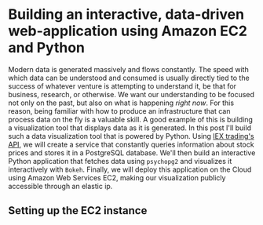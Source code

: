 # Building an interactive, data-driven web-application using Amazon EC2 and Python

Modern data is generated massively and flows constantly. The speed with which data can be understood and consumed is usually directly tied to the success of whatever venture is attempting to understand it, be that for business, research, or otherwise. We want our understanding to be focused not only on the past, but also on what is happening *right now*. For this reason, being familiar with how to produce an infrastructure that can process data on the fly is a valuable skill. A good example of this is building a visualization tool that displays data as it is generated. In this post I'll build such a  data visualization tool that is powered by Python. Using [IEX trading's API](https://iextrading.com), we will create a service that constantly queries information about stock prices and stores it in a PostgreSQL database. We'll then build an interactive Python application that fetches data using `psychopg2` and visualizes it interactively with `Bokeh`. Finally, we will deploy this application on the Cloud using Amazon Web Services EC2, making our visualization publicly accessible through an elastic ip. 

## Setting up the EC2 instance

